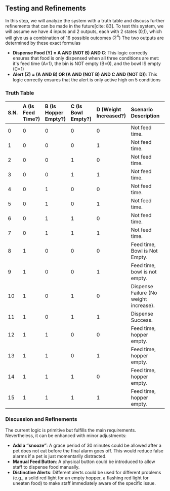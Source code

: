 ## Testing and Refinements

 In this step, we will analyze the system with a truth table and discuss further refinements that can be made in the future[cite: 83].  To test this system, we will assume we have 4 inputs and 2 outputs, each with 2 states (0,1), which will give us a combination of 16 possible outcomes ($2^4$)
 The two outputs are determined by these exact formulas
*  **Dispense Food (Y) = A AND (NOT B) AND C**: This logic correctly ensures that food is only dispensed when all three conditions are met: it's feed time (A=1), the bin is NOT empty (B=0), and the bowl IS empty (C=1)
*  **Alert (Z) = (A AND B) OR (A AND (NOT B) AND C AND (NOT D))**: This logic correctly ensures that the alert is only active high on 5 conditions

### Truth Table

| S.N. | A (Is Feed Time?) | B (Is Hopper Empty?) | C (Is Bowl Empty?) | D (Weight Increased?) | Scenario Description | Dispense Food (Y) | Alert (Z) |
| :--- | :--- | :--- | :--- | :--- | :--- | :--- | :--- |
| 0 | 0 | 0 | 0 | 0 | Not feed time. | 0 | 0 |
| 1 | 0 | 0 | 0 | 1 | Not feed time. | 0 | 0 |
| 2 | 0 | 0 | 1 | 0 | Not feed time. | 0 | 0 |
| 3 | 0 | 0 | 1 | 1 | Not feed time. | 0 | 0 |
| 4 | 0 | 1 | 0 | 0 | Not feed time. | 0 | 0 |
| 5 | 0 | 1 | 0 | 1 | Not feed time. | 0 | 0 |
| 6 | 0 | 1 | 1 | 0 | Not feed time. | 0 | 0 |
| 7 | 0 | 1 | 1 | 1 | Not feed time. | 0 | 0 |
| 8 | 1 | 0 | 0 | 0 | Feed time, Bowl is Not Empty. | 0 | 0 |
| 9 | 1 | 0 | 0 | 1 | Feed time, bowl is not empty. | 0 | 0 |
| 10 | 1 | 0 | 1 | 0 | Dispense Failure (No weight increase). | 1 | 1 |
| 11 | 1 | 0 | 1 | 1 | Dispense Success. | 1 | 0 |
| 12 | 1 | 1 | 0 | 0 | Feed time, hopper empty. | 0 | 1 |
| 13 | 1 | 1 | 0 | 1 | Feed time, hopper empty. | 0 | 1 |
| 14 | 1 | 1 | 1 | 0 | Feed time, hopper empty. | 0 | 1 |
| 15 | 1 | 1 | 1 | 1 | Feed time, hopper empty. | 0 | 1 |

### Discussion and Refinements

 The current logic is primitive but fulfills the main requirements. Nevertheless, it can be enhanced with minor adjustments:
*  **Add a “snooze”**: A grace period of 30 minutes could be allowed after a pet does not eat before the final alarm goes off.  This would reduce false alarms if a pet is just momentarily distracted.
*  **Manual Feed Button**: A physical button could be introduced to allow staff to dispense food manually.
*  **Distinctive Alerts**: Different alerts could be used for different problems (e.g., a solid red light for an empty hopper, a flashing red light for uneaten food) to make staff immediately aware of the specific issue.
